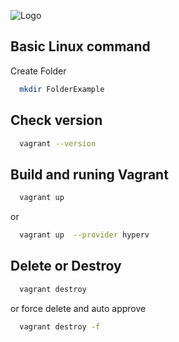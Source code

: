 ![Logo](https://tech.osteel.me/images/2015/01/25/vagrant.png)

## Basic Linux command 
Create Folder

```bash
  mkdir FolderExample
```
## Check version

```bash
  vagrant --version
```
## Build and runing Vagrant

```bash
  vagrant up
```
or 
```bash
  vagrant up  --provider hyperv
```

## Delete or Destroy

```bash
  vagrant destroy
```
or  force delete and auto approve 
```bash
  vagrant destroy -f
```